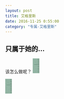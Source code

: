 ```yaml
---
layout: post 
title: 艾格里斯
date: 2016-11-25 0:55:00
category: "专属-艾格里斯"
---
```

<h2 id= "title" > 只属于她的...</h2>
<p>
	该怎么做呢？
	<img src="images/cnt-left.jpg"/>
</p>
<p>
	<img  src="images/cnt-left.jpg"/>
</p>